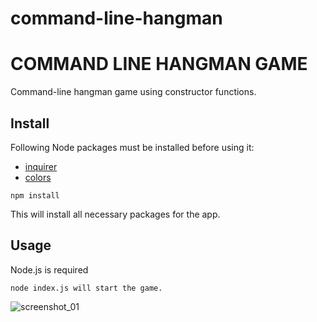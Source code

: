 # command-line-hangman

# COMMAND LINE HANGMAN GAME
Command-line hangman game using constructor functions.

## Install 

Following Node packages must be installed before using it:

* [inquirer](https://www.npmjs.com/package/inquirer)
* [colors](https://www.npmjs.com/package/colors)

```
npm install
```
This will install all necessary packages for the app.

## Usage

Node.js is required
```
node index.js will start the game.
```

![screenshot_01](https://user-images.githubusercontent.com/25511541/35418958-8d27b7ce-01f2-11e8-97b6-e6d7961ce6bf.png)